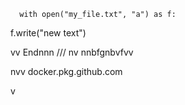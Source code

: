       with open("my_file.txt", "a") as f:
   f.write("new text")

vv 
Endnnn
/// 
    nv
  nnbfgnbvfvv 
         
         
  
nvv   docker.pkg.github.com    
 
    
  v
   
   
 
    
  
 
  
    
   
 
 

